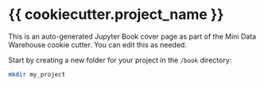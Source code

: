 # {{ cookiecutter.project_name }}

This is an auto-generated Jupyter Book cover page as part of the Mini Data Warehouse cookie cutter. You can edit this as needed.

Start by creating a new folder for your project in the `/book` directory:

```bash
mkdir my_project
```

```{tableofcontents}
```

